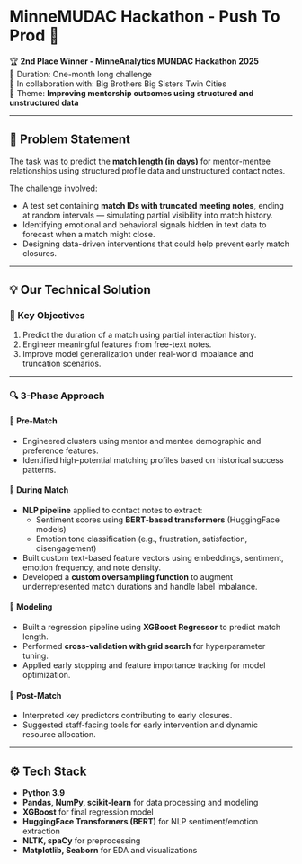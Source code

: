 # MinneMUDAC Hackathon - Push To Prod 🚀

🏆 **2nd Place Winner - MinneAnalytics MUNDAC Hackathon 2025**  
📅 Duration: One-month long challenge  
🤝 In collaboration with: Big Brothers Big Sisters Twin Cities  
🎯 Theme: **Improving mentorship outcomes using structured and unstructured data**

---

## 🧠 Problem Statement

The task was to predict the **match length (in days)** for mentor-mentee relationships using structured profile data and unstructured contact notes. 

The challenge involved:
- A test set containing **match IDs with truncated meeting notes**, ending at random intervals — simulating partial visibility into match history.
- Identifying emotional and behavioral signals hidden in text data to forecast when a match might close.
- Designing data-driven interventions that could help prevent early match closures.

---

## 💡 Our Technical Solution

### 📌 Key Objectives
1. Predict the duration of a match using partial interaction history.
2. Engineer meaningful features from free-text notes.
3. Improve model generalization under real-world imbalance and truncation scenarios.

---

### 🔍 3-Phase Approach

#### 🔹 Pre-Match
- Engineered clusters using mentor and mentee demographic and preference features.
- Identified high-potential matching profiles based on historical success patterns.

#### 🔹 During Match
- **NLP pipeline** applied to contact notes to extract:
  - Sentiment scores using **BERT-based transformers** (HuggingFace models)
  - Emotion tone classification (e.g., frustration, satisfaction, disengagement)
- Built custom text-based feature vectors using embeddings, sentiment, emotion frequency, and note density.
- Developed a **custom oversampling function** to augment underrepresented match durations and handle label imbalance.

#### 🔹 Modeling
- Built a regression pipeline using **XGBoost Regressor** to predict match length.
- Performed **cross-validation with grid search** for hyperparameter tuning.
- Applied early stopping and feature importance tracking for model optimization.

#### 🔹 Post-Match
- Interpreted key predictors contributing to early closures.
- Suggested staff-facing tools for early intervention and dynamic resource allocation.

---

## ⚙️ Tech Stack

- **Python 3.9**
- **Pandas, NumPy, scikit-learn** for data processing and modeling
- **XGBoost** for final regression model
- **HuggingFace Transformers (BERT)** for NLP sentiment/emotion extraction
- **NLTK, spaCy** for preprocessing
- **Matplotlib, Seaborn** for EDA and visualizations
